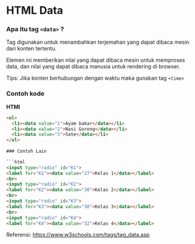 # HTML Data
### Apa itu tag ```<data>``` ?

Tag <data> digunakan untuk menambahkan terjemahan yang dapat dibaca mesin dari konten tertentu.

Elemen ini memberikan nilai yang dapat dibaca mesin untuk memproses data, dan nilai yang dapat dibaca manusia untuk rendering di browser.

Tips: Jika konten berhubungan dengan waktu maka gunakan tag ```<time>```

### Contoh kode

**HTMl**
```html
<ul>
  <li><data value="1">Ayam bakar</data></li>
  <li><data value="2">Nasi Goreng</data></li>
  <li><data value="3">Sate</data></li>
</ul>
  
### Contoh Lain 

```html
<input type="radio" id="K1">
<label for="K1"><data value="27">Kelas 1</data></label>
<br>
<input type="radio" id="K2">
<label for="K2"><data value="30">Kelas 2</data></label>
<br>
<input type="radio" id="K3">
<label for="K3"><data value="30">Kelas 3</data></label>
<br>
<input type="radio" id="K4">
<label for="K4"><data value="32">Kelas 4</data></label>
```


Referensi: https://www.w3schools.com/tags/tag_data.asp


